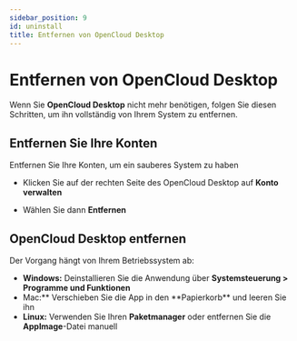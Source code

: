 ```yaml
---
sidebar_position: 9
id: uninstall
title: Entfernen von OpenCloud Desktop
---
```


# Entfernen von OpenCloud Desktop

Wenn Sie **OpenCloud Desktop** nicht mehr benötigen, folgen Sie diesen Schritten, um ihn vollständig von Ihrem System zu entfernen.

## Entfernen Sie Ihre Konten

Entfernen Sie Ihre Konten, um ein sauberes System zu haben

- Klicken Sie auf der rechten Seite des OpenCloud Desktop auf **Konto verwalten**
<!--<img src={require("./img/uninstall/uninstall-manage-account.png").default} alt="choose what to sync" width="400"/> -->

- Wählen Sie dann **Entfernen**
<!-- <img src={require("./img/uninstall/uninstall-remove.png").default} alt="choose what to sync" width="400"/> -->

## OpenCloud Desktop entfernen

Der Vorgang hängt von Ihrem Betriebssystem ab:

- **Windows:** Deinstallieren Sie die Anwendung über **Systemsteuerung > Programme und Funktionen**
- Mac:** Verschieben Sie die App in den **Papierkorb\*\* und leeren Sie ihn
- **Linux:** Verwenden Sie Ihren **Paketmanager** oder entfernen Sie die **AppImage**-Datei manuell
